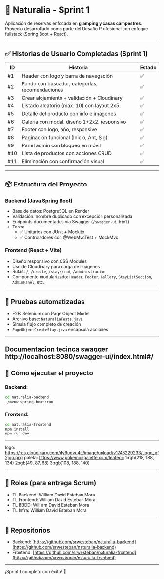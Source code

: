 # 🌿 Naturalia - Sprint 1

Aplicación de reservas enfocada en **glamping y casas campestres**. Proyecto desarrollado como parte del Desafío Profesional con enfoque fullstack (Spring Boot + React).

---

## ✅ Historias de Usuario Completadas (Sprint 1)

| ID  | Historia                                      | Estado |
|-----|-----------------------------------------------|--------|
| #1  | Header con logo y barra de navegación         | ✅     |
| #2  | Fondo con buscador, categorías, recomendaciones | ✅     |
| #3  | Crear alojamiento + validación + Cloudinary   | ✅     |
| #4  | Listado aleatorio (máx. 10) con layout 2x5    | ✅     |
| #5  | Detalle del producto con info e imágenes      | ✅     |
| #6  | Galería con modal, diseño 1+2x2, responsivo   | ✅     |
| #7  | Footer con logo, año, responsive              | ✅     |
| #8  | Paginación funcional (Inicio, Ant, Sig)       | ✅     |
| #9  | Panel admin con bloqueo en móvil              | ✅     |
| #10 | Lista de productos con acciones CRUD          | ✅     |
| #11 | Eliminación con confirmación visual           | ✅     |

---

## 📦 Estructura del Proyecto

### Backend (Java Spring Boot)
- Base de datos: PostgreSQL en Render
- Validación: nombre duplicado con excepción personalizada
- Endpoints documentados vía Swagger (`/swagger-ui.html`)
- Tests:
  - ✅ Unitarios con JUnit + Mockito
  - ✅ Controladores con @WebMvcTest + MockMvc

### Frontend (React + Vite)
- Diseño responsivo con CSS Modules
- Uso de Cloudinary para carga de imágenes
- Rutas: `/`, `/create`, `/stays/:id`, `/administracion`
- Componente modularizado: `Header`, `Footer`, `Gallery`, `StayListSection`, `AdminPanel`, etc.

---

## 🧪 Pruebas automatizadas

- E2E: Selenium con Page Object Model
- Archivo base: `NaturaliaTests.java`
- Simula flujo completo de creación
- `PageObjectCreateStay.java` encapsula acciones

---
Documentacion tecinca swagger
http://localhost:8080/swagger-ui/index.html#/
---


## 🚀 Cómo ejecutar el proyecto

### Backend:
```bash
cd naturalia-backend
./mvnw spring-boot:run
```

### Frontend:
```bash
cd naturalia-frontend
npm install
npm run dev
```

---
logo:
https://res.cloudinary.com/dy6udvu4e/image/upload/v1748229233/Logo_pf2jgo.png
paleta:
https://www.pokemonpalette.com/leafeon
1:rgb(218, 188, 134)
2:rgb(49, 87, 68)
3:rgb(108, 188, 140)

---

## 👤 Roles (para entrega Scrum)
- TL Backend: William David Esteban Mora
- TL Frontend: William David Esteban Mora
- TL BBDD: William David Esteban Mora
- TL Infra: William David Esteban Mora

---

## 📄 Repositorios
- Backend: [https://github.com/srwesteban/naturalia-backend](https://github.com/srwesteban/naturalia-backend)
- Frontend: [https://github.com/srwesteban/naturalia-frontend](https://github.com/srwesteban/naturalia-frontend)

---

¡Sprint 1 completo con éxito! 💪
